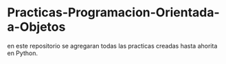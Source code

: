 # Practicas-Programacion-Orientada-a-Objetos
en este repositorio se agregaran todas las practicas creadas hasta ahorita en Python.
